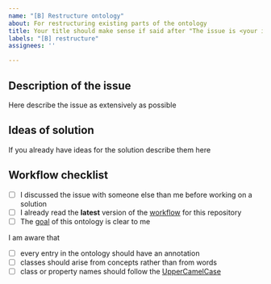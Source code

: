 ```yaml
---
name: "[B] Restructure ontology"
about: For restructuring existing parts of the ontology
title: Your title should make sense if said after "The issue is <your issue title>"
labels: "[B] restructure"
assignees: ''

---
```


## Description of the issue

Here describe the issue as extensively as possible

## Ideas of solution

If you already have ideas for the solution describe them here

## Workflow checklist

- [ ] I discussed the issue with someone else than me before working on a solution
- [ ] I already read the **latest** version of the [workflow](https://github.com/OpenEnergyPlatform/ontology/blob/dev/CONTRIBUTE.md) for this repository
- [ ] The [goal](https://github.com/OpenEnergyPlatform/ontology/blob/dev/README.md) of this ontology is clear to me 

I am aware that
- [ ] every entry in the ontology should have an annotation
- [ ] classes should arise from concepts rather than from words
- [ ] class or property names should follow the [UpperCamelCase](https://en.wikipedia.org/wiki/Camel_case)